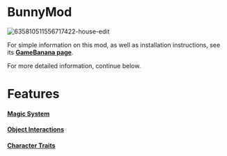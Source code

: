 # BunnyMod

![635810511556717422-house-edit](https://user-images.githubusercontent.com/29388895/95779680-0db93e80-0c90-11eb-977c-22f21eb5d771.jpg)

For simple information on this mod, as well as installation instructions, see its **[GameBanana page](https://gamebanana.com/gamefiles/13048)**.

For more detailed information, continue below.

# Features

#### [Magic System](/md/2.0.%Magic.md)

#### [Object Interactions](/md/2.5.%Objects.md)

#### [Character Traits](/md/2.6.%Traits.md)
